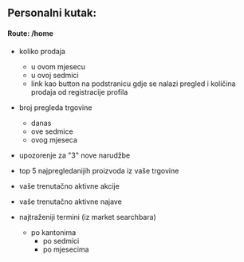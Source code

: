 ## Personalni kutak:
#### Route: /home

- koliko prodaja
	- u ovom mjesecu
	- u ovoj sedmici
	- link kao button na podstranicu gdje se nalazi pregled i količina prodaja od registracije profila

- broj pregleda trgovine
	- danas
	- ove sedmice
	- ovog mjeseca

- upozorenje za "3" nove narudžbe
- top 5 najpregledanijih proizvoda iz vaše trgovine
- vaše trenutačno aktivne akcije
- vaše trenutačno aktivne najave
- najtraženiji termini (iz market searchbara)
	- po kantonima
		- po sedmici
		- po mjesecima



